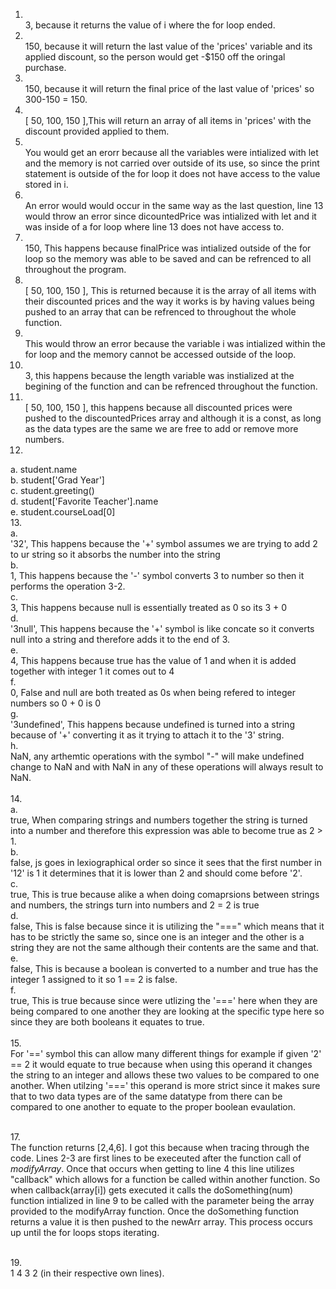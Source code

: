 1. <br> 3, because it returns the value of i where the for loop ended.
2. <br> 150, because it will return the last value of the 'prices' variable and its applied discount, so the person would get -$150 off the oringal purchase.
3. <br> 150, because it will return the final price of the last value of 'prices' so 300-150 = 150.
4. <br> [ 50, 100, 150 ],This will return an array of all items in 'prices' with the discount provided applied to them.
5. <br>  You would get an erorr because all the variables were intialized with let and the memory is not carried over outside of its use, so since the print statement is outside of the for loop it does not have access to the value stored in i.
6. <br>  An error would would occur in the same way as the last question, line 13 would throw an error since dicountedPrice was intialized with let and it was inside of a for loop where line 13 does not have access to.
7. <br>  150, This happens because finalPrice was intialized outside of the for loop so the memory was able to be saved and can be refrenced to all throughout the program.
8. <br>  [ 50, 100, 150 ], This is returned because it is the array of all items with their discounted prices and the way it works is by having values being pushed to an array that can be refrenced to throughout the whole function.
9. <br>  This would throw an error because the variable i was intialized within the for loop and the memory cannot be accessed outside of the loop.
10. <br>  3, this happens because the length variable was instialized at the begining of the function and can be refrenced throughout the function.
11. <br> [ 50, 100, 150 ], this happens because all discounted prices were pushed to the discountedPrices array and although it is a const, as long as the data types are the same we are free to add or remove more numbers.
12. <br> 
  a. student.name <br> 
  b. student['Grad Year'] <br> 
  c. student.greeting() <br> 
  d. student['Favorite Teacher'].name <br> 
  e. student.courseLoad[0] <br> 
13. <br> 
  a. <br>  '32', This happens because the '+' symbol assumes we are trying to add 2 to ur string so it absorbs the number into the string <br>
  b.  <br> 1, This happens because the '-' symbol converts 3 to number so then it performs the operation 3-2.<br> 
  c.  <br>  3, This happens because null is essentially treated as 0 so its 3 + 0<br> 
  d.  <br> '3null', This happens because the '+' symbol is like concate so it converts null into a string and therefore adds it to the end of 3. <br> 
  e.  <br> 4, This happens because true has the value of 1 and when it is added together with integer 1 it comes out to 4<br> 
  f.  <br> 0, False and null are both treated as 0s when being refered to integer numbers so 0 + 0 is 0<br> 
  g.  <br> '3undefined', This happens because undefined is turned into a string because of '+' converting it as it trying to attach it to the '3' string.<br> 
  h.  <br> NaN, any arthemtic operations with the symbol "-" will make undefined change to NaN and with NaN in any of these operations will always result to NaN.<br> 
<br> 14. <br> 
  a.  <br> true, When comparing strings and numbers together the string is turned into a number and therefore this expression was able to become true as 2 > 1. <br> 
  b.  <br> false, js goes in lexiographical order so since it sees that the first number in '12' is 1 it determines that it is lower than 2 and should come before '2'. <br> 
  c.  <br> true, This is true because alike a when doing comaprsions between strings and numbers, the strings turn into numbers and 2 = 2 is true <br> 
  d. <br>  false, This is false because since it is utilizing the "===" which means that it has to be strictly the same so, since one is an integer and the other is a string they are not the same although their contents are the same and that. <br> 
  e. <br>  false, This is because a boolean is converted to a number and true has the integer 1 assigned to it so 1 == 2 is false. <br> 
  f. <br>  true, This is true because since were utlizing the '===' here when they are being compared to one another they are looking at the specific type here so since they are both booleans it equates to true. <br> 
<br> 15. <br> For '==' symbol this can allow many different things for example if given '2' == 2 it would equate to true because when using this operand it changes the string to an integer and allows these two values to be compared to one another. When utilzing '===' this operand is more strict since it makes sure that to two data types are of the same datatype from there can be compared to one another to equate to the proper boolean evaulation.  <br>

<br> 17. <br> The function returns [2,4,6]. I got this because when tracing through the code. Lines 2-3 are first lines to be execeuted after the function call of *modifyArray*. Once that occurs when getting to line 4 this line utilizes "callback" which allows for a function be called within another function. So when callback(array[i]) gets executed it calls the doSomething(num) function intialized in line 9 to be called with the parameter being the array provided to the modifyArray function. Once the doSomething function returns a value it is then pushed to the newArr array. This process occurs up until the for loops stops iterating.  <br>

<br> 19. <br> 1 4 3 2 (in their respective own lines). <br>
